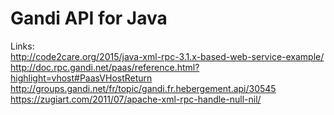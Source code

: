 Gandi API for Java
==================


Links:  
http://code2care.org/2015/java-xml-rpc-3.1.x-based-web-service-example/  
http://doc.rpc.gandi.net/paas/reference.html?highlight=vhost#PaasVHostReturn  
http://groups.gandi.net/fr/topic/gandi.fr.hebergement.api/30545  
https://zugiart.com/2011/07/apache-xml-rpc-handle-null-nil/  
